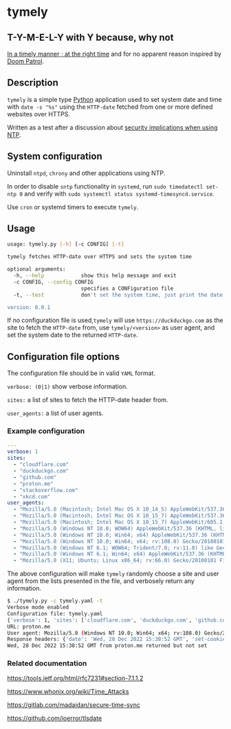 # tymely

## T-Y-M-E-L-Y with Y because, why not

[In a timely manner ; at the right time](https://en.wiktionary.org/wiki/tymely)
and for no apparent reason inspired by
[Doom Patrol](https://www.imdb.com/title/tt11591458/).

## Description

`tymely` is a simple type [Python](https://www.python.org/) application used to
set system date and time with `date -s "%s"` using the `HTTP-date` fetched from
one or more defined websites over HTTPS.

Written as a test after a discussion about [security implications when
using NTP](https://github.com/konstruktoid/hardening/issues/80).

## System configuration

Uninstall `ntpd`, `chrony` and other applications using NTP.

In order to disable `sntp` functionality in `systemd`, run
`sudo timedatectl set-ntp 0` and verify with
`sudo systemctl status systemd-timesyncd.service`.

Use `cron` or systemd timers to execute `tymely`.

## Usage

```sh
usage: tymely.py [-h] [-c CONFIG] [-t]

tymely fetches HTTP-date over HTTPS and sets the system time

optional arguments:
  -h, --help            show this help message and exit
  -c CONFIG, --config CONFIG
                        specifies a CONFiguration file
  -t, --test            don't set the system time, just print the date

version: 0.0.1
```

If no configuration file is used,`tymely` will use `https://duckduckgo.com`
as the site to fetch the `HTTP-date` from, use `tymely/<version>` as user agent,
and set the system date to the returned `HTTP-date`.

## Configuration file options

The configuration file should be in valid `YAML` format.

`verbose: (0|1)` show verbose information.

`sites:` a list of sites to fetch the HTTP-date header from.

`user_agents:` a list of user agents.

### Example configuration

```yaml
---
verbose: 1
sites:
  - "cloudflare.com"
  - "duckduckgo.com"
  - "github.com"
  - "proton.me"
  - "stackoverflow.com"
  - "xkcd.com"
user_agents:
  - "Mozilla/5.0 (Macintosh; Intel Mac OS X 10_14_5) AppleWebKit/537.36 (KHTML, like Gecko) Chrome/74.0.3729.169 Safari/537.36"
  - "Mozilla/5.0 (Macintosh; Intel Mac OS X 10_15_7) AppleWebKit/537.36 (KHTML, like Gecko) Chrome/108.0.0.0 Safari/537.36"
  - "Mozilla/5.0 (Macintosh; Intel Mac OS X 10_15_7) AppleWebKit/605.1.15 (KHTML, like Gecko) Version/16.2 Safari/605.1.15"
  - "Mozilla/5.0 (Windows NT 10.0; WOW64) AppleWebKit/537.36 (KHTML, like Gecko) Chrome/74.0.3729.169 YaBrowser/19.6.2.599 Yowser/2.5 Safari/537.36"
  - "Mozilla/5.0 (Windows NT 10.0; Win64; x64) AppleWebKit/537.36 (KHTML, like Gecko) Chrome/108.0.0.0 Safari/537.36 Edg/108.0.1462.54"
  - "Mozilla/5.0 (Windows NT 10.0; Win64; x64; rv:108.0) Gecko/20100101 Firefox/108.0"
  - "Mozilla/5.0 (Windows NT 6.1; WOW64; Trident/7.0; rv:11.0) like Gecko"
  - "Mozilla/5.0 (Windows NT 6.1; Win64; x64) AppleWebKit/537.36 (KHTML, like Gecko) Chrome/73.0.3683.103 Safari/537.36"
  - "Mozilla/5.0 (X11; Ubuntu; Linux x86_64; rv:66.0) Gecko/20100101 Firefox/66.0"
```

The above configuration will make `tymely` randomly choose a site and user agent
from the lists presented in the file, and verbosely return any information.

```sh
$ ./tymely.py -c tymely.yaml -t
Verbose mode enabled
Configuration file: tymely.yaml
{'verbose': 1, 'sites': ['cloudflare.com', 'duckduckgo.com', 'github.com', 'proton.me', 'stackoverflow.com', 'xkcd.com'], 'user_agents': ['Mozilla/5.0 (Macintosh; Intel Mac OS X 10_14_5) AppleWebKit/537.36 (KHTML, like Gecko) Chrome/74.0.3729.169 Safari/537.36', 'Mozilla/5.0 (Macintosh; Intel Mac OS X 10_15_7) AppleWebKit/537.36 (KHTML, like Gecko) Chrome/108.0.0.0 Safari/537.36', 'Mozilla/5.0 (Macintosh; Intel Mac OS X 10_15_7) AppleWebKit/605.1.15 (KHTML, like Gecko) Version/16.2 Safari/605.1.15', 'Mozilla/5.0 (Windows NT 10.0; WOW64) AppleWebKit/537.36 (KHTML, like Gecko) Chrome/74.0.3729.169 YaBrowser/19.6.2.599 Yowser/2.5 Safari/537.36', 'Mozilla/5.0 (Windows NT 10.0; Win64; x64) AppleWebKit/537.36 (KHTML, like Gecko) Chrome/108.0.0.0 Safari/537.36 Edg/108.0.1462.54', 'Mozilla/5.0 (Windows NT 10.0; Win64; x64; rv:108.0) Gecko/20100101 Firefox/108.0', 'Mozilla/5.0 (Windows NT 6.1; WOW64; Trident/7.0; rv:11.0) like Gecko', 'Mozilla/5.0 (Windows NT 6.1; Win64; x64) AppleWebKit/537.36 (KHTML, like Gecko) Chrome/73.0.3683.103 Safari/537.36', 'Mozilla/5.0 (X11; Ubuntu; Linux x86_64; rv:66.0) Gecko/20100101 Firefox/66.0']}
URL: proton.me
User agent: Mozilla/5.0 (Windows NT 10.0; Win64; x64; rv:108.0) Gecko/20100101 Firefox/108.0
Response headers: {'date': 'Wed, 28 Dec 2022 15:38:52 GMT', 'set-cookie': 'Session-Id=Y6xjDCybqTYU-tqqBvhDmwAAABo; Domain=proton.me; Path=/; HttpOnly; Secure; Max-Age=7776000, Tag=default; Path=/; Secure; Max-Age=7776000', 'last-modified': 'Wed, 28 Dec 2022 10:24:00 GMT', 'accept-ranges': 'bytes', 'cache-control': 'max-age=0, no-cache, no-store, must-revalidate', 'expires': 'Wed, 11 Jan 1984 05:00:00 GMT', 'vary': 'Accept-Encoding', 'content-encoding': 'gzip', 'pragma': 'no-cache', 'content-length': '21937', 'content-type': 'text/html; charset=utf-8', 'content-security-policy-report-only': "default-src 'self'; media-src https://static.zdassets.com; connect-src 'self' wss: https://protonmail.zendesk.com https://ekr.zdassets.com blob: https://account.proton.me https://reports.proton.me https://*.algolia.net https://*.algolianet.com; script-src 'self' blob: 'unsafe-eval' 'unsafe-inline'  https://static.zdassets.com; style-src 'self' 'unsafe-inline'; img-src 'self' data: blob: https:; object-src 'self' data: blob:; frame-src 'self' data: blob: https://www.youtube-nocookie.com; child-src 'self' data: blob:; report-uri https://reports.proton.me/reports/csp; frame-ancestors 'self';", 'strict-transport-security': 'max-age=31536000; includeSubDomains; preload', 'expect-ct': 'max-age=2592000, enforce, report-uri="https://reports.protonmail.com/reports/tls"', 'public-key-pins-report-only': 'pin-sha256="CT56BhOTmj5ZIPgb/xD5mH8rY3BLo/MlhP7oPyJUEDo="; report-uri="https://reports.protonmail.com/reports/tls"', 'x-frame-options': 'sameorigin', 'x-content-type-options': 'nosniff', 'x-xss-protection': '0', 'referrer-policy': 'strict-origin-when-cross-origin', 'x-permitted-cross-domain-policies': 'none', 'onion-location': 'https://protonmailrmez3lotccipshtkleegetolb73fuirgj7r4o4vfu7ozyd.onion/'}
Wed, 28 Dec 2022 15:38:52 GMT from proton.me returned but not set
```

### Related documentation

<https://tools.ietf.org/html/rfc7231#section-7.1.1.2>

<https://www.whonix.org/wiki/Time_Attacks>

<https://gitlab.com/madaidan/secure-time-sync>

<https://github.com/ioerror/tlsdate>

